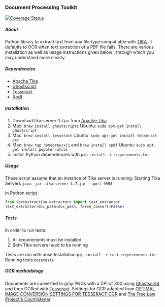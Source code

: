 ### Document Processing Toolkit

[![Coverage Status](https://coveralls.io/repos/18F/doc_processing_toolkit/badge.png)](https://coveralls.io/r/18F/doc_processing_toolkit)

##### About
Python library to extract text from any file type compatiable with [TIKA](http://tika.apache.org/). It defaults to OCR when text extraction of a PDF file fails. There are various installation as well as usage instructions given below , through which you may understand more clearly.

##### Dependencies
- [Apache Tika](http://tika.apache.org/)
- [Ghostscript](http://www.ghostscript.com/)
- [Tesseract](https://code.google.com/p/tesseract-ocr/)
- [Xpdf](http://www.foolabs.com/xpdf/)

##### Installation
1. Download tika-server-1.7.jar from [Apache Tika](http://www.apache.org/dyn/closer.cgi/tika/tika-server-1.7.jar)
2. Mac: `brew install ghostscripts` Ubuntu: `sudo apt-get install ghostscript`
3. Mac: `brew install tesseract` Ubuntu: `sudo apt-get install tesseract-ocr`
4. Mac: `brew tap homebrew/x11` and `brew install xpdf` Ubuntu: `sudo apt-get install poppler-utils`
5. Install Python dependencies with `pip install -r requirements.txt`

##### Usage
These script assume that an instance of Tika server is running.
Starting Tika Servers
`java -jar tika-server-1.7.jar --port 9998`

In Python script
```python
from textextraction.extractors import text_extractor
text_extractor(doc_path=doc_path, force_convert=False)
```

##### Tests
In order to run tests:
1. All requirements must be installed
2. Both Tika servers need to be running

Tests are run with nose
Installation
`pip install -r test-requirements.txt`
Running tests
`nosetests`

##### OCR methodology
Documents are converted to gray PNGs with a DPI of 300 using [Ghostscript](http://www.ghostscript.com/) and then OCRed with [Tesseract](https://code.google.com/p/tesseract-ocr/).
Settings for OCR adapted from [OPTIMAL IMAGE CONVERSION SETTINGS FOR TESSERACT OCR](https://mazira.com/blog/optimal-image-conversion-settings-tesseract-ocr) and [The Free Law Project's Courtlistener](https://github.com/freelawproject/courtlistener).
